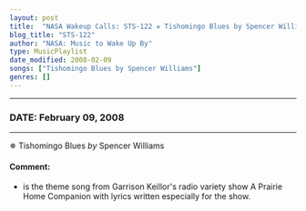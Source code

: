 ```yaml
---
layout: post
title:  "NASA Wakeup Calls: STS-122 ✵ Tishomingo Blues by Spencer Williams ✧ February 09, 2008"
blog_title: "STS-122"
author: "NASA: Music to Wake Up By"
type: MusicPlaylist
date_modified: 2008-02-09
songs: ["Tishomingo Blues by Spencer Williams"]
genres: []
---
```


----
### DATE: February 09, 2008
----
✵ Tishomingo Blues *by* Spencer Williams  

#### Comment:
* is the theme song from Garrison Keillor's radio variety show A Prairie Home Companion with lyrics written especially for the show.



<br/>
<center>
	<a target="_blank"
	   href="https://twitter.com/intent/tweet?hashtags=Space,NASA,Playlist,NASAWakeupCalls,SpaceProgram&text=🚀 {{ page.author}}, '{{ page.songs.first }}' {{ page.title }}, {{ page.date | date: '%B %d, %Y' }}, {{ site.url }}{{ page.url }}&via=nasawakeupcalls"><i class="fab fa-twitter" title="Tweet this page" alt="Tweet this page" style="font-size: 1.3em;"></i></a>
	&nbsp; 	<i class="fas fa-user-astronaut" style="font-size: 1.5em;"></i> &nbsp;
    <a id="custom_amazon_link"
       type="amzn" search="#"
       category="popular music">
    <i class="fab fa-amazon" style="font-size: 1.3em;"></i></a>
</center>

<!-- Randomly resolve an individual entry from a song array -->
<script src="/assets/javascript/seedrandom.min.js"></script>
<script>
  var wake_me_up = ["Tishomingo Blues by Spencer Williams"];
  var prng = new Math.seedrandom();
  function randomSong() {
    song = wake_me_up[Math.floor(Math.random() * wake_me_up.length)];
    var amazon_link = document.getElementById("custom_amazon_link");
    amazon_link.setAttribute("search", song);
  }
  window.onload = randomSong();
</script>
